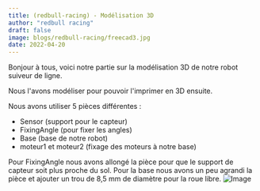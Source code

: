 ```yaml
---
title: (redbull-racing) - Modélisation 3D
author: "redbull racing"
draft: false
image: blogs/redbull-racing/freecad3.jpg
date: 2022-04-20
---
```


Bonjour à tous, voici notre partie sur la modélisation 3D de notre robot suiveur de ligne.

Nous l'avons modéliser pour pouvoir l'imprimer en 3D ensuite.

Nous avons utiliser 5 pièces différentes :

- Sensor (support pour le capteur)
- FixingAngle (pour fixer les angles)
- Base (base de notre robot)
- moteur1 et moteur2 (fixage des moteurs à notre base)

Pour FixingAngle nous avons allongé la pièce pour que le support de capteur soit plus proche du sol.
Pour la base nous avons un peu agrandi la pièce et ajouter un trou de 8,5 mm de diamètre pour la roue libre.
![Image](../Robot.png)
